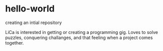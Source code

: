 # hello-world
creating an intial repository

LiCa is interested in getting or creating a programming gig. 
Loves to solve puzzles, conquering challanges, and that feeling when a project comes together.
